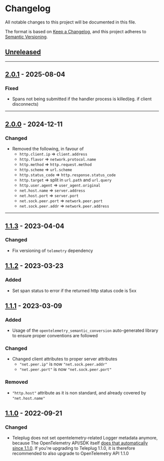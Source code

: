 # Changelog

All notable changes to this project will be documented in this file.

The format is based on [Keep a Changelog](https://keepachangelog.com/en/1.0.0/),
and this project adheres to
[Semantic Versioning](https://semver.org/spec/v2.0.0.html).

## [Unreleased]

---

## [2.0.1] - 2025-08-04

### Fixed

- Spans not being submitted if the handler process is killed(eg. if client disconnects)

---

## [2.0.0] - 2024-12-11

### Changed

- Removed the following, in favour of
  - `http.client.ip` => `client.address`
  - `http.flavor` => `network.protocol.name`
  - `http.method` => `http.request.method`
  - `http.scheme` => `url.scheme`
  - `http.status_code` => `http.response.status_code`
  - `http.target` => split in `url.path` and `url.query`
  - `http.user.agent` => `user_agent.original`
  - `net.host.name` => `server.address`
  - `net.host.port` => `server.port`
  - `net.sock.peer.port` => `network.peer.port`
  - `net.sock.peer.addr` => `network.peer.address`

---

## [1.1.3] - 2023-04-04

### Changed

- Fix versioning of `telemetry` dependency

## [1.1.2] - 2023-03-23

### Added

- Set span status to error if the returned http status code is 5xx

## [1.1.1] - 2023-03-09

### Added

- Usage of the `opentelemetry_semantic_conversion` auto-generated library to
  ensure proper conventions are followed

### Changed

- Changed client attributes to proper server attributes
  - `"net.peer.ip"` is now `"net.sock.peer.addr"`
  - `"net.peer.port"` is now `"net.sock.peer.port"`

### Removed

- `"http.host"` attribute as it is non standard, and already covered by
  `"net.host.name"`

## [1.1.0] - 2022-09-21

### Changed

- Teleplug does not set opentelemetry-related Logger metadata anymore, because
  The OpenTelemetry API/SDK itself
  [does that automatically since 1.1.0](https://github.com/open-telemetry/opentelemetry-erlang/pull/394).
  If you're upgrading to Teleplug 1.1.0, it is therefore recommended to also
  upgrade to OpenTelemetry API 1.1.0


[Unreleased]: https://github.com/primait/teleplug/compare/2.0.1...HEAD
[2.0.1]: https://github.com/primait/teleplug/compare/2.0.0...2.0.1
[2.0.0]: https://github.com/primait/teleplug/compare/1.1.3...2.0.0
[1.1.3]: https://github.com/primait/teleplug/compare/1.1.2...1.1.3
[1.1.2]: https://github.com/primait/teleplug/compare/1.1.1...1.1.2
[1.1.1]: https://github.com/primait/teleplug/compare/1.1.0...1.1.1
[1.1.0]: https://github.com/primait/teleplug/releases/tag/1.1.0
